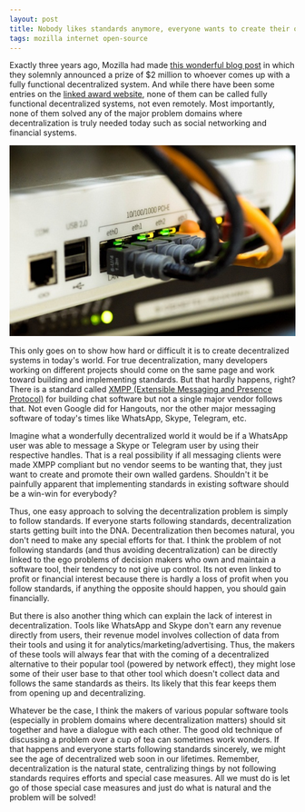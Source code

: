 ```yaml
---
layout: post
title: Nobody likes standards anymore, everyone wants to create their own walled gardens
tags: mozilla internet open-source
---
```


Exactly three years ago, Mozilla had made 
[this wonderful blog post](https://blog.mozilla.org/blog/2017/06/21/2-million-prize-decentralize-web-apply-today/) in which they solemnly announced a prize of $2 million to whoever comes up with a fully functional decentralized system. And while there have been some entries on the [linked award website](https://wirelesschallenge.mozilla.org/), none of them can be called fully functional decentralized systems, not even remotely. Most importantly, none of them solved any of the major problem domains where decentralization is truly needed today such as social networking and financial systems.

![LAN Switch](/uploads/lan-switch.jpg)

This only goes on to show how hard or difficult it is to create decentralized systems in today's world. For true decentralization, many developers working on different projects should come on the same page and work toward building and implementing standards. But that hardly happens, right? There is a standard called [XMPP (Extensible Messaging and Presence Protocol)](https://xmpp.org/) for building chat software but not a single major vendor follows that. Not even Google did for Hangouts, nor the other major messaging software of today's times like WhatsApp, Skype, Telegram, etc.

Imagine what a wonderfully decentralized world it would be if a WhatsApp user was able to message a Skype or Telegram user by using their respective handles. That is a real possibility if all messaging clients were made XMPP compliant but no vendor seems to be wanting that, they just want to create and promote their own walled gardens. Shouldn't it be painfully apparent that implementing standards in existing software should be a win-win for everybody?

Thus, one easy approach to solving the decentralization problem is simply to follow standards. If everyone starts following standards, decentralization starts getting built into the DNA. Decentralization then becomes natural, you don't need to make any special efforts for that. I think the problem of not following standards (and thus avoiding decentralization) can be directly linked to the ego problems of decision makers who own and maintain a software tool, their tendency to not give up control. Its not even linked to profit or financial interest because there is hardly a loss of profit when you follow standards, if anything the opposite should happen, you should gain financially.

But there is also another thing which can explain the lack of interest in decentralization. Tools like WhatsApp and Skype don't earn any revenue directly from users, their revenue model involves collection of data from their tools and using it for analytics/marketing/advertising. Thus, the makers of these tools will always fear that with the coming of a decentralized alternative to their popular tool (powered by network effect), they might lose some of their user base to that other tool which doesn't collect data and follows the same standards as theirs. Its likely that this fear keeps them from opening up and decentralizing.

Whatever be the case, I think the makers of various popular software tools (especially in problem domains where decentralization matters) should sit together and have a dialogue with each other. The good old technique of discussing a problem over a cup of tea can sometimes work wonders. If that happens and everyone starts following standards sincerely, we might see the age of decentralized web soon in our lifetimes. Remember, decentralization is the natural state, centralizing things by not following standards requires efforts and special case measures. All we must do is let go of those special case measures and just do what is natural and the problem will be solved!